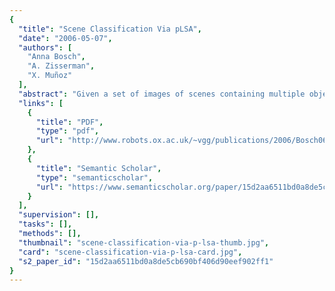 ```yaml
---
{
  "title": "Scene Classification Via pLSA",
  "date": "2006-05-07",
  "authors": [
    "Anna Bosch",
    "A. Zisserman",
    "X. Muñoz"
  ],
  "abstract": "Given a set of images of scenes containing multiple object categories (e.g. grass, roads, buildings) our objective is to discover these objects in each image in an unsupervised manner, and to use this object distribution to perform scene classification. We achieve this discovery using probabilistic Latent Semantic Analysis (pLSA), a generative model from the statistical text literature, here applied to a bag of visual words representation for each image. The scene classification on the object distribution is carried out by a k-nearest neighbour classifier. \n \nWe investigate the classification performance under changes in the visual vocabulary and number of latent topics learnt, and develop a novel vocabulary using colour SIFT descriptors. Classification performance is compared to the supervised approaches of Vogel & Schiele [19] and Oliva & Torralba [11], and the semi-supervised approach of Fei Fei & Perona [3] using their own datasets and testing protocols. In all cases the combination of (unsupervised) pLSA followed by (supervised) nearest neighbour classification achieves superior results. We show applications of this method to image retrieval with relevance feedback and to scene classification in videos.",
  "links": [
    {
      "title": "PDF",
      "type": "pdf",
      "url": "http://www.robots.ox.ac.uk/~vgg/publications/2006/Bosch06/bosch06.pdf"
    },
    {
      "title": "Semantic Scholar",
      "type": "semanticscholar",
      "url": "https://www.semanticscholar.org/paper/15d2aa6511bd0a8de5cb690bf406d90eef902ff1"
    }
  ],
  "supervision": [],
  "tasks": [],
  "methods": [],
  "thumbnail": "scene-classification-via-p-lsa-thumb.jpg",
  "card": "scene-classification-via-p-lsa-card.jpg",
  "s2_paper_id": "15d2aa6511bd0a8de5cb690bf406d90eef902ff1"
}
---
```


